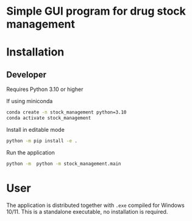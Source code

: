 # Simple GUI program for drug stock management

# Installation

## Developer

Requires Python 3.10 or higher

If using miniconda
```bash
conda create -n stock_management python=3.10
conda activate stock_management
```

Install in editable mode
```bash
python -m pip install -e . 
```

Run the application
```bash
python -m  python -m stock_management.main 
```

# User

The application is distributed together with `.exe` compiled for Windows 10/11.
This is a standalone executable, no installation is required.




